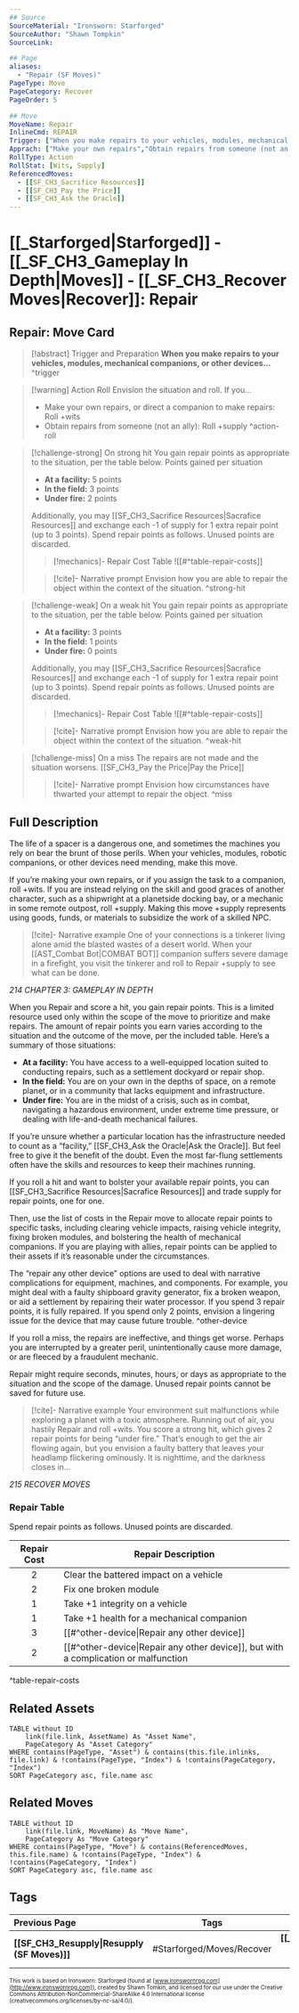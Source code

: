 ```yaml
---
## Source
SourceMaterial: "Ironsworn: Starforged"
SourceAuthor: "Shawn Tompkin"
SourceLink: 

## Page
aliases:
  - "Repair (SF Moves)"
PageType: Move
PageCategory: Recover
PageOrder: 5

## Move
MoveName: Repair
InlineCmd: REPAIR
Trigger: ["When you make repairs to your vehicles, modules, mechanical companions, or other devices"]
Apprach: ["Make your own repairs","Obtain repairs from someone (not an ally)"]
RollType: Action
RollStat: [Wits, Supply]
ReferencedMoves: 
  - [[SF_CH3_Sacrifice Resources]]
  - [[SF_CH3_Pay the Price]]
  - [[SF_CH3_Ask the Oracle]]
---
```

# [[_Starforged|Starforged]] - [[_SF_CH3_Gameplay In Depth|Moves]] - [[_SF_CH3_Recover Moves|Recover]]: Repair
## Repair: Move Card
>[!abstract]  Trigger and Preparation
>**When you make repairs to your vehicles, modules, mechanical companions, or other devices...** ^trigger

> [!warning] Action Roll
> Envision the situation and roll. If you… 
>- Make your own repairs, or direct a companion to make repairs: Roll +wits
>- Obtain repairs from someone (not an ally): Roll +supply ^action-roll

> [!challenge-strong] On strong hit
> You gain repair points as appropriate to the situation, per the table below.
> Points gained per situation
>- **At a facility:** 5 points
>- **In the field:** 3 points
>- **Under fire:** 2 points
>
> Additionally, you may [[SF_CH3_Sacrifice Resources|Sacrafice Resources]] and exchange each -1 of supply for 1 extra repair point (up to 3 points).
> Spend repair points as follows. Unused points are discarded.
> > [!mechanics]- Repair Cost Table
> > ![[#^table-repair-costs]]
> 
> > [!cite]- Narrative prompt
> > Envision how you are able to repair the object within the context of the situation. ^strong-hit

> [!challenge-weak] On a weak hit
> You gain repair points as appropriate to the situation, per the table below.
> Points gained per situation
>- **At a facility:** 3 points
>- **In the field:** 1 points
>- **Under fire:** 0 points
>
> Additionally, you may [[SF_CH3_Sacrifice Resources|Sacrafice Resources]] and exchange each -1 of supply for 1 extra repair point (up to 3 points).
> Spend repair points as follows. Unused points are discarded.
> > [!mechanics]- Repair Cost Table
> > ![[#^table-repair-costs]]
> 
> > [!cite]- Narrative prompt
> > Envision how you are able to repair the object within the context of the situation. ^weak-hit

> [!challenge-miss] On a miss
> The repairs are not made and the situation worsens. [[SF_CH3_Pay the Price|Pay the Price]]
> > [!cite]- Narrative prompt
> > Envision how circumstances have thwarted your attempt to repair the object. ^miss

## Full Description
The life of a spacer is a dangerous one, and sometimes the machines you rely on bear the brunt of those perils. When your vehicles, modules, robotic companions, or other devices need mending, make this move. 

If you’re making your own repairs, or if you assign the task to a companion, roll +wits. If you are instead relying on the skill and good graces of another character, such as a shipwright at a planetside docking bay, or a mechanic in some remote outpost, roll +supply. Making this move +supply represents using goods, funds, or materials to subsidize the work of a skilled NPC. 

> [!cite]- Narrative example
> One of your connections is a tinkerer living alone amid the blasted wastes of a desert world. When your [[AST_Combat Bot|COMBAT BOT]] companion suffers severe damage in a firefight, you visit the tinkerer and roll to Repair +supply to see what can be done.

*214 CHAPTER 3: GAMEPLAY IN DEPTH*

When you Repair and score a hit, you gain repair points. This is a limited resource used only within the scope of the move to prioritize and make repairs. The amount of repair points you earn varies according to the situation and the outcome of the move, per the included table. Here’s a summary of those situations: 
- **At a facility:** You have access to a well-equipped location suited to conducting repairs, such as a settlement dockyard or repair shop. 
- **In the field:** You are on your own in the depths of space, on a remote planet, or in a community that lacks equipment and infrastructure. 
- **Under fire:** You are in the midst of a crisis, such as in combat, navigating a hazardous environment, under extreme time pressure, or dealing with life-and-death mechanical failures. 

If you’re unsure whether a particular location has the infrastructure needed to count as a “facility,” [[SF_CH3_Ask the Oracle|Ask the Oracle]]. But feel free to give it the benefit of the doubt. Even the most far-flung settlements often have the skills and resources to keep their machines running. 

If you roll a hit and want to bolster your available repair points, you can [[SF_CH3_Sacrifice Resources|Sacrafice Resources]] and trade supply for repair points, one for one. 

Then, use the list of costs in the Repair move to allocate repair points to specific tasks, including clearing vehicle impacts, raising vehicle integrity, fixing broken modules, and bolstering the health of mechanical companions. If you are playing with allies, repair points can be applied to their assets if it’s reasonable under the circumstances. 

The “repair any other device” options are used to deal with narrative complications for equipment, machines, and components. For example, you might deal with a faulty shipboard gravity generator, fix a broken weapon, or aid a settlement by repairing their water processor. If you spend 3 repair points, it is fully repaired. If you spend only 2 points, envision a lingering issue for the device that may cause future trouble. ^other-device

If you roll a miss, the repairs are ineffective, and things get worse. Perhaps you are interrupted by a greater peril, unintentionally cause more damage, or are fleeced by a fraudulent mechanic. 

Repair might require seconds, minutes, hours, or days as appropriate to the situation and the scope of the damage. Unused repair points cannot be saved for future use.

> [!cite]- Narrative example
> Your environment suit malfunctions while exploring a planet with a toxic atmosphere. Running out of air, you hastily Repair and roll +wits. You score a strong hit, which gives 2 repair points for being “under fire.” That’s enough to get the air flowing again, but you envision a faulty battery that leaves your headlamp flickering ominously. It is nighttime, and the darkness closes in… 

*215 RECOVER MOVES*

### Repair Table
Spend repair points as follows. Unused points are discarded. 

| Repair Cost | Repair Description |
| :---: | --- |
| 2 | Clear the battered impact on a vehicle |
| 2 | Fix one broken module |
| 1 | Take +1 integrity on a vehicle |
| 1 | Take +1 health for a mechanical companion |
| 3 | [[#^other-device\|Repair any other device]] |
| 2 | [[#^other-device\|Repair any other device]], but with a complication or malfunction |
^table-repair-costs

## Related Assets
```dataview
TABLE without ID
	link(file.link, AssetName) As "Asset Name",
	PageCategory As "Asset Category"
WHERE contains(PageType, "Asset") & contains(this.file.inlinks, file.link) & !contains(PageType, "Index") & !contains(PageCategory, "Index")
SORT PageCategory asc, file.name asc
```

## Related Moves
```dataview
TABLE without ID
	link(file.link, MoveName) As "Move Name",
	PageCategory As "Move Category"
WHERE contains(PageType, "Move") & contains(ReferencedMoves, this.file.name) & !contains(PageType, "Index") & !contains(PageCategory, "Index")
SORT PageCategory asc, file.name asc
```

## Tags
| Previous Page | Tags | Next Section |
|:--- |:---:| ---:|
| **[[SF_CH3_Resupply\|Resupply (SF Moves)]]** | #Starforged/Moves/Recover | **[[_SF_CH3_Threshold Moves\|Threshold Moves (SF)]]** |

<font size=-2>This work is based on Ironsworn: Starforged (found at [www.ironswornrpg.com](http://www.ironswornrpg.com)), created by Shawn Tomkin, and licensed for our use under the Creative Commons Attribution-NonCommercial-ShareAlike 4.0 International license  (creativecommons.org/licenses/by-nc-sa/4.0/).</font>